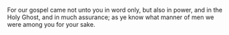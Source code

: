 For our gospel came not unto you in word only, but also in power, and in the Holy Ghost, and in much assurance; as ye know what manner of men we were among you for your sake.

